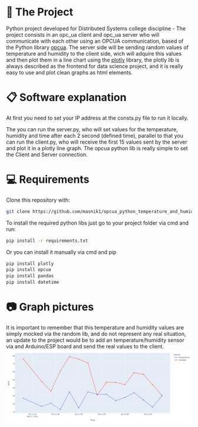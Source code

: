 # 📁 The Project
Python project developed for Distributed Systems college discipline -  The project consists in an opc_ua client and opc_ua server who will communicate with each other using an OPCUA communication, based of the Python library [opcua](https://pypi.org/project/opcua). The server side will be sending random values of temperature and humidity to the client side, wich will adquire this values and then plot them in a line chart using the [plotly](https://plotly.com/) library, the plotly lib is always described as the frontend for data science project, and it is really easy to use and plot clean graphs as html elements.

# 📋 Software explanation

At first you need to set your IP address at the consts.py file to run it locally.

The you can run the server.py, who will set values for the temperature, humidity and time after each 2 second (defined time), parallel to that you can run the client.py, who will receive the first 15 values sent by the server and plot it in a plotly line graph. The opcua python lib is really simple to set the Client and Server connection.

# 💻 Requirements

Clone this repository with:
```bash
git clone https://github.com/masnik1/opcua_python_temperature_and_humidity.git
```
To install the required python libs just go to your project folder via cmd and run:
```bash
pip install -r requirements.txt
```
Or you can install it manually via cmd and pip
```bash
pip install plotly
pip install opcua
pip install pandas
pip install datetime
```
# 📷 Graph pictures

It is important to remember that this temperature and humidity values are simply mocked via the random lib, and do not represent any real situation, an update to the project would be to add an temperature/humidity sensor via and Arduino/ESP board and send the real values to the client.
![Graph](graph.PNG)
